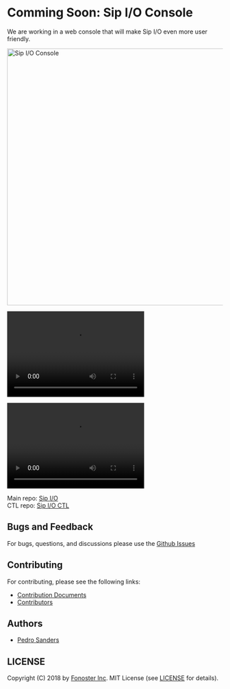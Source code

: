 # Comming Soon: Sip I/O Console

We are working in a web console that will make Sip I/O even more user friendly.

<a href="https://github.com/fonoster/sipiowctl"><img src="https://raw.githubusercontent.com/fonoster/sipiowctl/master/public/sipiowctl.gif" alt="Sip I/O Console" width="600"></a>



<video src="https://raw.githubusercontent.com/fonoster/sipiowctl/master/public/console.mp4" width="320" height="200" controls preload></video>

<video src="https://github.com/fonoster/sipiowctl/blob/master/public/console.mp4?raw=true" width="320" height="200" controls preload></video>

Main repo: <a href="https://github.com/fonoster/sipio">Sip I/O</a> <br/>
CTL repo: <a href="https://github.com/fonoster/sipioctl">Sip I/O CTL</a>

## Bugs and Feedback

For bugs, questions, and discussions please use the [Github Issues](https://github.com/fonoster/sipio/issues)

## Contributing

For contributing, please see the following links:

 - [Contribution Documents](https://github.com/fonoster/sipio/blob/master/CONTRIBUTING.md)
 - [Contributors](https://github.com/fonoster/graphs/contributors)

## Authors
 - [Pedro Sanders](https://github.com/psanders)

## LICENSE
Copyright (C) 2018 by [Fonoster Inc](https://github.com/fonoster). MIT License (see [LICENSE](https://github.com/fonoster/sipio/blob/master/LICENSE) for details).
